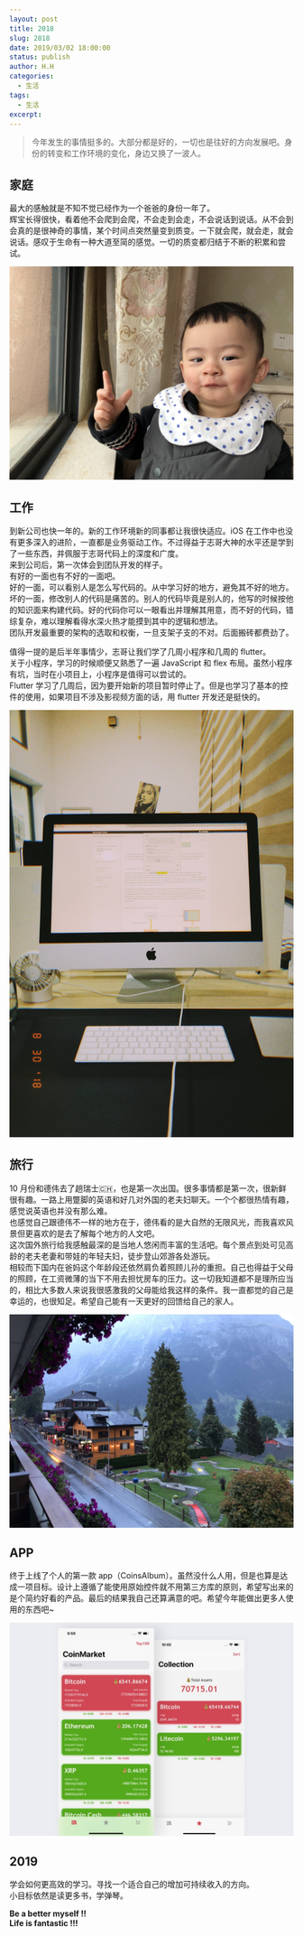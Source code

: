 ```yaml
---
layout: post
title: 2018
slug: 2018
date: 2019/03/02 18:00:00
status: publish
author: H.H
categories:
  - 生活
tags:
  - 生活
excerpt: 
---
```


> 今年发生的事情挺多的。大部分都是好的，一切也是往好的方向发展吧。身份的转变和工作环境的变化，身边又换了一波人。

家庭
--

最大的感触就是不知不觉已经作为一个爸爸的身份一年了。  
辉宝长得很快，看着他不会爬到会爬，不会走到会走，不会说话到说话。从不会到会真的是很神奇的事情，某个时间点突然量变到质变。一下就会爬，就会走，就会说话。感叹于生命有一种大道至简的感觉。一切的质变都归结于不断的积累和尝试。

![](media/IMG_4400-1.jpeg)

工作
--

到新公司也快一年的。新的工作环境新的同事都让我很快适应。iOS 在工作中也没有更多深入的进阶，一直都是业务驱动工作。不过得益于志哥大神的水平还是学到了一些东西，并佩服于志哥代码上的深度和广度。  
来到公司后，第一次体会到团队开发的样子。  
有好的一面也有不好的一面吧。  
好的一面，可以看别人是怎么写代码的。从中学习好的地方，避免其不好的地方。  
坏的一面，修改别人的代码是痛苦的。别人的代码毕竟是别人的，他写的时候按他的知识面来构建代码。好的代码你可以一眼看出并理解其用意，而不好的代码，错综复杂，难以理解看得水深火热才能摸到其中的逻辑和想法。  
团队开发最重要的架构的选取和权衡，一旦支架子支的不对。后面搬砖都费劲了。

值得一提的是后半年事情少，志哥让我们学了几周小程序和几周的 flutter。  
关于小程序，学习的时候顺便又熟悉了一遍 JavaScript 和 flex 布局。虽然小程序有坑，当时在小项目上，小程序是值得可以尝试的。  
Flutter 学习了几周后，因为要开始新的项目暂时停止了。但是也学习了基本的控件的使用，如果项目不涉及影视频方面的话，用 flutter 开发还是挺快的。

![](media/IMG_2095.jpeg)

旅行
--

10 月份和德伟去了趟瑞士🇨🇭，也是第一次出国。很多事情都是第一次，很新鲜很有趣。一路上用蹩脚的英语和好几对外国的老夫妇聊天。一个个都很热情有趣，感觉说英语也并没有那么难。  
也感觉自己跟德伟不一样的地方在于，德伟看的是大自然的无限风光，而我喜欢风景但更喜欢的是去了解每个地方的人文吧。  
这次国外旅行给我感触最深的是当地人悠闲而丰富的生活吧。每个景点到处可见高龄的老夫老妻和带娃的年轻夫妇，徒步登山郊游各处游玩。  
相较而下国内在爸妈这个年龄段还依然肩负着照顾儿孙的重担。自己也得益于父母的照顾，在工资微薄的当下不用去担忧房车的压力。这一切我知道都不是理所应当的，相比大多数人来说我很感激我的父母能给我这样的条件。我一直都觉的自己是幸运的，也很知足。希望自己能有一天更好的回馈给自己的家人。

![](media/IMG_2563.jpeg)

APP
---

终于上线了个人的第一款 app（CoinsAlbum）。虽然没什么人用，但是也算是达成一项目标。设计上遵循了能使用原始控件就不用第三方库的原则，希望写出来的是个简约好看的产品。最后的结果我自己还算满意的吧。希望今年能做出更多人使用的东西吧~

![](media/66f4d5d4-8eb6-48dc-bd99-03ba396f1008.jpeg)

2019
----

学会如何更高效的学习。寻找一个适合自己的增加可持续收入的方向。  
小目标依然是读更多书，学弹琴。

**Be a better myself !!**  
**Life is fantastic !!!**


